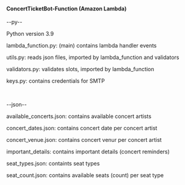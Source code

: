 #### ConcertTicketBot-Function (Amazon Lambda)

--py--

Python version 3.9

lambda_function.py: (main) contains lambda handler events

utils.py: reads json files, imported by lambda_function and validators

validators.py: validates slots, imported by lambda_function

keys.py: contains credentials for SMTP

<br>

--json--

available_concerts.json: contains available concert artists

concert_dates.json: contains concert date per concert artist

concert_venue.json: contains concert venur per concert artist

important_details: contains important details (concert reminders)

seat_types.json: containts seat types

seat_count.json: contains available seats (count) per seat type


